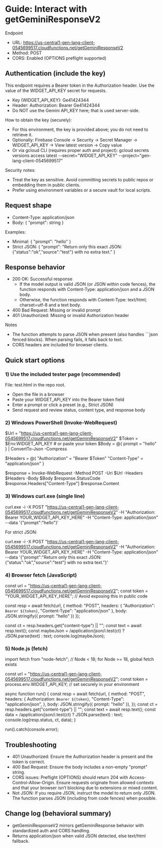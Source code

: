 # Guide: Interact with getGeminiResponseV2

Endpoint
- URL: https://us-central1-gen-lang-client-0545699517.cloudfunctions.net/getGeminiResponseV2
- Method: POST
- CORS: Enabled (OPTIONS preflight supported)

## Authentication (include the key)
This endpoint requires a Bearer token in the Authorization header. Use the value of the WIDGET_API_KEY secret for requests.

- Key (WIDGET_API_KEY): Ge41424344
- Header: Authorization: Bearer Ge41424344
- Do NOT use the Gemini API_KEY here; that is used server-side.

How to obtain the key (securely):
- For this environment, the key is provided above; you do not need to retrieve it.
- Optionally: Firebase Console → Security → Secret Manager → WIDGET_API_KEY → View latest version → Copy value
- Or via gcloud CLI (requires proper auth and project):
  gcloud secrets versions access latest --secret="WIDGET_API_KEY" --project="gen-lang-client-0545699517"

Security notes:
- Treat the key as sensitive. Avoid committing secrets to public repos or embedding them in public clients.
- Prefer using environment variables or a secure vault for local scripts.

## Request shape
- Content-Type: application/json
- Body: { "prompt": string }

Examples:
- Minimal: { "prompt": "hello" }
- Strict JSON: { "prompt": "Return only this exact JSON: {\"status\":\"ok\",\"source\":\"test\"} with no extra text." }

## Response behavior
- 200 OK: Successful response
  - If the model output is valid JSON (or JSON within code fences), the function responds with Content-Type: application/json and a JSON body.
  - Otherwise, the function responds with Content-Type: text/html; charset=utf-8 and a text body.
- 400 Bad Request: Missing or invalid prompt
- 401 Unauthorized: Missing or invalid Authorization header

Notes
- The function attempts to parse JSON when present (also handles ```json fenced blocks). When parsing fails, it falls back to text.
- CORS headers are included for browser clients.

## Quick start options

### 1) Use the included tester page (recommended)
File: test.html in the repo root.
- Open the file in a browser
- Paste your WIDGET_API_KEY into the Bearer token field
- Enter a prompt or click a preset (e.g., Strict JSON)
- Send request and review status, content type, and response body

### 2) Windows PowerShell (Invoke-WebRequest)

$Url = "https://us-central1-gen-lang-client-0545699517.cloudfunctions.net/getGeminiResponseV2"
$Token = $Env:WIDGET_API_KEY  # or paste your token
$Body = @{ prompt = "hello" } | ConvertTo-Json -Compress

$Headers = @{ 
  "Authorization" = "Bearer $Token" 
  "Content-Type"  = "application/json"
}

$response = Invoke-WebRequest -Method POST -Uri $Url -Headers $Headers -Body $Body
$response.StatusCode
$response.Headers["Content-Type"]
$response.Content

### 3) Windows curl.exe (single line)

curl.exe -i -X POST "https://us-central1-gen-lang-client-0545699517.cloudfunctions.net/getGeminiResponseV2" -H "Authorization: Bearer YOUR_WIDGET_API_KEY_HERE" -H "Content-Type: application/json" --data '{"prompt":"hello"}'

For strict JSON:

curl.exe -i -X POST "https://us-central1-gen-lang-client-0545699517.cloudfunctions.net/getGeminiResponseV2" -H "Authorization: Bearer YOUR_WIDGET_API_KEY_HERE" -H "Content-Type: application/json" --data '{"prompt":"Return only this exact JSON: {\"status\":\"ok\",\"source\":\"test\"} with no extra text."}'

### 4) Browser fetch (JavaScript)

const url = "https://us-central1-gen-lang-client-0545699517.cloudfunctions.net/getGeminiResponseV2";
const token = "YOUR_WIDGET_API_KEY_HERE"; // Avoid exposing this in public code

const resp = await fetch(url, {
  method: "POST",
  headers: {
    "Authorization": `Bearer ${token}`,
    "Content-Type": "application/json"
  },
  body: JSON.stringify({ prompt: "hello" })
});

const ct = resp.headers.get("content-type") || "";
const text = await resp.text();
const maybeJson = /application\/json/i.test(ct) ? JSON.parse(text) : text;
console.log(maybeJson);

### 5) Node.js (fetch)

import fetch from "node-fetch"; // Node < 18; for Node >= 18, global fetch exists

const url = "https://us-central1-gen-lang-client-0545699517.cloudfunctions.net/getGeminiResponseV2";
const token = process.env.WIDGET_API_KEY; // set securely in your environment

async function run() {
  const resp = await fetch(url, {
    method: "POST",
    headers: {
      Authorization: `Bearer ${token}`,
      "Content-Type": "application/json",
    },
    body: JSON.stringify({ prompt: "hello" }),
  });
  const ct = resp.headers.get("content-type") || "";
  const text = await resp.text();
  const data = /application\/json/i.test(ct) ? JSON.parse(text) : text;
  console.log(resp.status, ct, data);
}

run().catch(console.error);

## Troubleshooting
- 401 Unauthorized: Ensure the Authorization header is present and the token is correct.
- 400 Bad Request: Ensure the body includes a non-empty "prompt" string.
- CORS issues: Preflight (OPTIONS) should return 204 with Access-Control-Allow-Origin. Ensure requests originate from allowed contexts and that your browser isn’t blocking due to extensions or mixed content.
- Not JSON: If you require JSON, instruct the model to return only JSON. The function parses JSON (including from code fences) when possible.

## Change log (behavioral summary)
- getGeminiResponseV2 mirrors getGeminiResponse behavior with standardized auth and CORS handling.
- Returns application/json when valid JSON detected, else text/html fallback.
